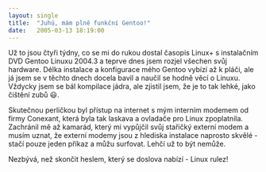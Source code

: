 ```yaml
---
layout: single
title:  "Juhú, mám plně funkční Gentoo!"
date:   2005-03-13 18:19:00
---
```

Už to jsou čtyři týdny, co se mi do rukou dostal časopis Linux+
s instalačním DVD Gentoo Linuxu 2004.3 a teprve dnes jsem rozjel
všechen svůj hardware. Délka instalace a konfigurace mého Gentoo
vybízí až k pláči, ale já jsem se v těchto dnech docela bavil a
naučil se hodně věcí o Linuxu. Vždycky jsem se bál kompilace jádra,
ale zjistil jsem, že je to tak lehké, jako čištění zubů :smiley:.

Skutečnou perličkou byl přístup na internet s mým interním modemem
od firmy Conexant, která byla tak laskava a ovladače pro Linux
zpoplatnila. Zachránil mě až kamarád, který mi vypůjčil svůj stařičký
externí modem a musím uznat, že externí modemy jsou z hlediska instalace
naprosto skvělé - stačí pouze jeden příkaz a můžu surfovat. Lehčí už to
být nemůže.

Nezbývá, než skončit heslem, který se doslova nabízí - Linux rulez!
